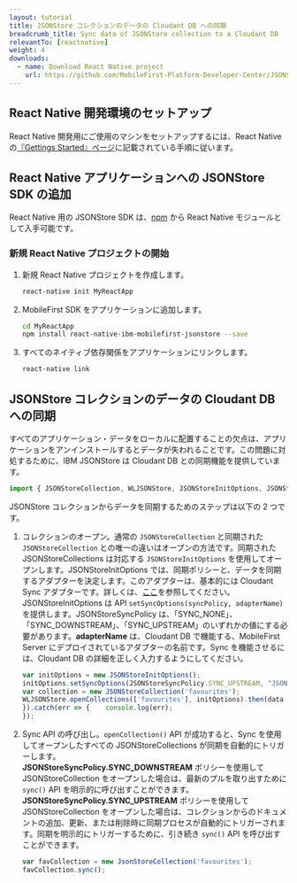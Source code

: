 ```yaml
---
layout: tutorial
title: JSONStore コレクションのデータの Cloudant DB への同期
breadcrumb_title: Sync data of JSONStore collection to a Cloudant DB
relevantTo: [reactnative]
weight: 4
downloads:
  - name: Download React Native project
    url: https://github.com/MobileFirst-Platform-Developer-Center/JSONStoreReactNative
---
```

<!-- NLS_CHARSET=UTF-8 -->
##  React Native 開発環境のセットアップ
React Native 開発用にご使用のマシンをセットアップするには、React Native の[『Gettings Started』ページ](https://facebook.github.io/react-native/docs/getting-started.html)に記載されている手順に従います。

##  React Native アプリケーションへの JSONStore SDK の追加
React Native 用の JSONStore SDK は、[npm](https://www.npmjs.com/package/react-native-mobilefirst-jsonstore) から React Native モジュールとして入手可能です。

### 新規 React Native プロジェクトの開始
1. 新規 React Native プロジェクトを作成します。
    ```bash
    react-native init MyReactApp
    ```

2. MobileFirst SDK をアプリケーションに追加します。
    ```bash
    cd MyReactApp
    npm install react-native-ibm-mobilefirst-jsonstore --save
    ```

3.  すべてのネイティブ依存関係をアプリケーションにリンクします。
    ```bash
    react-native link
    ```

## JSONStore コレクションのデータの Cloudant DB への同期
すべてのアプリケーション・データをローカルに配置することの欠点は、アプリケーションをアンインストールするとデータが失われることです。この問題に対処するために、IBM JSONStore は Cloudant DB との同期機能を提供しています。

```javascript
import { JSONStoreCollection, WLJSONStore, JSONStoreInitOptions, JSONStoreSyncPolicy, JSONStoreAddOptions } from 'react-native-ibm-mobilefirst-jsonstore';
```

JSONStore コレクションからデータを同期するためのステップは以下の 2 つです。

1. コレクションのオープン。通常の `JSONStoreCollection` と同期された `JSONStoreCollection` との唯一の違いはオープンの方法です。同期された JSONStoreCollections は対応する `JSONStoreInitOptions` を使用してオープンします。JSONStoreInitOptions では、同期ポリシーと、データを同期するアダプターを決定します。このアダプターは、基本的には Cloudant Sync アダプターです。詳しくは、[ここ](https://mobilefirstplatform.ibmcloud.com/blog/2018/02/23/jsonstoresync-couchdb-databases/)を参照してください。JSONStoreInitOptions は API `setSyncOptions(syncPolicy, adapterName)` を提供します。JSONStoreSyncPolicy は、「SYNC_NONE」、「SYNC_DOWNSTREAM」、「SYNC_UPSTREAM」のいずれかの値にする必要があります。**adapterName** は、Cloudant DB で機能する、MobileFirst Server にデプロイされているアダプターの名前です。Sync を機能させるには、Cloudant DB の詳細を正しく入力するようにしてください。

    ```javascript
    var initOptions = new JSONStoreInitOptions();
    initOptions.setSyncOptions(JSONStoreSyncPolicy.SYNC_UPSTREAM, "JSONStoreCloudantSync");
    var collection = new JSONStoreCollection('favourites');
    WLJSONStore.openCollections(['favourites'], initOptions).then(data => {	console.log("Successfully opened collection with Sync Policy!");
   }).catch(err => {	console.log(err);
   });
    ```

2. Sync API の呼び出し。`openCollection()` API が成功すると、Sync を使用してオープンしたすべての JSONStoreCollections が同期を自動的にトリガーします。<br/>
    **JSONStoreSyncPolicy.SYNC_DOWNSTREAM** ポリシーを使用して JSONStoreCollection をオープンした場合は、最新のプルを取り出すために `sync()` API を明示的に呼び出すことができます。<br/>
    **JSONStoreSyncPolicy.SYNC_UPSTREAM** ポリシーを使用して JSONStoreCollection をオープンした場合は、コレクションからのドキュメントの追加、更新、または削除時に同期プロセスが自動的にトリガーされます。同期を明示的にトリガーするために、引き続き `sync()` API を呼び出すことができます。<br/>
    ```javascript
    var favCollection = new JsonStoreCollection('favourites');
    favCollection.sync();
    ```    
